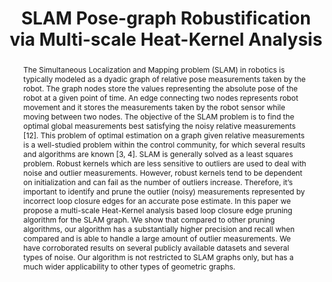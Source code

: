 ---
layout: project-page-new
title: "SLAM Pose-graph Robustification via Multi-scale Heat-Kernel Analysis"
authors:
  - name: Sayantan Datta
    sup: #
  - name: Siddharth Tourani
    sup: #
  - name: Avinash Sharma
    sup: #
  - name: K. Madhava Krishna
    sup: #
affiliations:
  - name: IIIT Hyderabad, India
    link: https://robotics.iiit.ac.in
    sup: #
permalink: /publications/2016/Datta_SLAM/
abstract: "The Simultaneous Localization and Mapping problem (SLAM) in robotics is typically modeled as a dyadic graph of relative pose measurements taken by the robot. The graph nodes store the values representing the absolute pose of the robot at a given point of time. An edge connecting two nodes
represents robot movement and it stores the measurements taken by the robot sensor while moving between two nodes. The objective of the SLAM problem is to find the optimal global measurements best satisfying the noisy relative measurements [12]. This problem of optimal estimation on a graph given
relative measurements is a well-studied problem within the control community, for which several results and algorithms are known [3, 4]. SLAM is generally solved as a least squares problem. Robust kernels which are less sensitive to outliers are used to deal with noise and outlier measurements. However, robust kernels tend to be dependent on initialization and can fail as the number of outliers increase. Therefore, it’s important to identify and prune the outlier (noisy) measurements represented by incorrect loop closure edges for an accurate pose estimate. In this paper we propose a multi-scale Heat-Kernel analysis based loop closure edge pruning algorithm for the SLAM graph. We show that compared to other pruning algorithms, our algorithm has a substantially higher precision and recall when compared and is able to handle a large amount of outlier measurements. We have corroborated results on several publicly available datasets and several types of noise. Our algorithm is not restricted to SLAM graphs only, but has a much wider applicability to other types of geometric graphs."
paper: https://ieeexplore.ieee.org/stamp/stamp.jsp?tp=&arnumber=7798703
# iframe: https://www.youtube.com/embed/jhjskX4FQwA

---